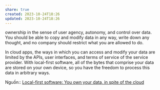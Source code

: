 ```yaml
---
share: true
created: 2023-10-24T18:26
updated: 2023-10-24T18:26
---
```

ownership in the sense of user agency, autonomy, and control over data. You should be able to copy and modify data in any way, write down any thought, and no company should restrict what you are allowed to do.

In cloud apps, the ways in which you can access and modify your data are limited by the APIs, user interfaces, and terms of service of the service provider. With local-first software, all of the bytes that comprise your data are stored on your own device, so you have the freedom to process this data in arbitrary ways.

Nguồn:: [Local-first software: You own your data, in spite of the cloud](https://www.inkandswitch.com/local-first/)
